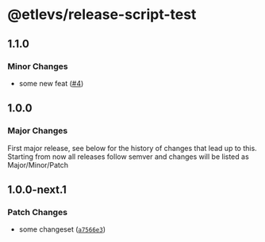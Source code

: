 # @etlevs/release-script-test

## 1.1.0

### Minor Changes

- some new feat ([#4](https://github.com/etlevs/release-script-test/pull/4))

## 1.0.0

### Major Changes

First major release, see below for the history of changes that lead up to this.
Starting from now all releases follow semver and changes will be listed as Major/Minor/Patch

## 1.0.0-next.1

### Patch Changes

- some changeset ([`a7566e3`](https://github.com/etlevs/release-script-test/commit/a7566e3ffca409a4d7b1dada39caf52b5557302d))
